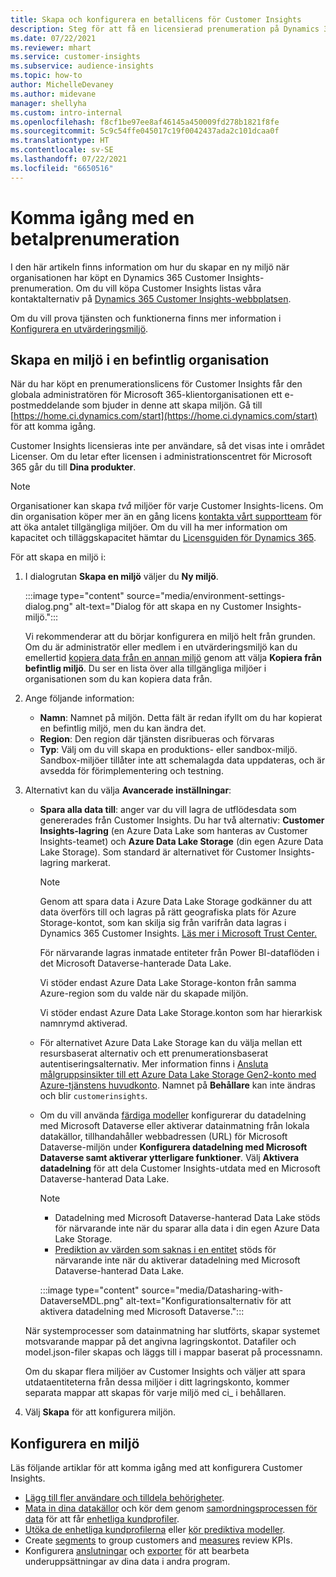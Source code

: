 ```yaml
---
title: Skapa och konfigurera en betallicens för Customer Insights
description: Steg för att få en licensierad prenumeration på Dynamics 365 Customer Insights och konfigurera den.
ms.date: 07/22/2021
ms.reviewer: mhart
ms.service: customer-insights
ms.subservice: audience-insights
ms.topic: how-to
author: MichelleDevaney
ms.author: midevane
manager: shellyha
ms.custom: intro-internal
ms.openlocfilehash: f8cf1be97ee8af46145a450009fd278b1821f8fe
ms.sourcegitcommit: 5c9c54ffe045017c19f0042437ada2c101dcaa0f
ms.translationtype: HT
ms.contentlocale: sv-SE
ms.lasthandoff: 07/22/2021
ms.locfileid: "6650516"
---
```

# <a name="get-started-with-a-paid-subscription"></a>Komma igång med en betalprenumeration

I den här artikeln finns information om hur du skapar en ny miljö när organisationen har köpt en Dynamics 365 Customer Insights-prenumeration. Om du vill köpa Customer Insights listas våra kontaktalternativ på [Dynamics 365 Customer Insights-webbplatsen](https://dynamics.microsoft.com/ai/customer-insights/). 

Om du vill prova tjänsten och funktionerna finns mer information i [Konfigurera en utvärderingsmiljö](get-started-trial.md).

## <a name="create-an-environment-in-an-existing-organization"></a>Skapa en miljö i en befintlig organisation

När du har köpt en prenumerationslicens för Customer Insights får den globala administratören för Microsoft 365-klientorganisationen ett e-postmeddelande som bjuder in denne att skapa miljön. Gå till [https://home.ci.dynamics.com/start](https://home.ci.dynamics.com/start) för att komma igång. 

Customer Insights licensieras inte per användare, så det visas inte i området Licenser. Om du letar efter licensen i administrationscentret för Microsoft 365 går du till **Dina produkter**. 

> [!NOTE]
> Organisationer kan skapa *två* miljöer för varje Customer Insights-licens. Om din organisation köper mer än en gång licens [kontakta vårt supportteam](https://go.microsoft.com/fwlink/?linkid=2079641) för att öka antalet tillgängliga miljöer. Om du vill ha mer information om kapacitet och tilläggskapacitet hämtar du [Licensguiden för Dynamics 365](https://go.microsoft.com/fwlink/?LinkId=866544).

För att skapa en miljö i:

1. I dialogrutan **Skapa en miljö** väljer du **Ny miljö**.

   :::image type="content" source="media/environment-settings-dialog.png" alt-text="Dialog för att skapa en ny Customer Insights-miljö.":::

   Vi rekommenderar att du börjar konfigurera en miljö helt från grunden. Om du är administratör eller medlem i en utvärderingsmiljö kan du emellertid [kopiera data från en annan miljö](manage-environments.md#copy-the-environment-configuration) genom att välja **Kopiera från befintlig miljö**. Du ser en lista över alla tillgängliga miljöer i organisationen som du kan kopiera data från.

1. Ange följande information:
   - **Namn**: Namnet på miljön. Detta fält är redan ifyllt om du har kopierat en befintlig miljö, men du kan ändra det.
   - **Region**: Den region där tjänsten disribueras och förvaras
   - **Typ**: Välj om du vill skapa en produktions- eller sandbox-miljö. Sandbox-miljöer tillåter inte att schemalagda data uppdateras, och är avsedda för förimplementering och testning.
   
1. Alternativt kan du välja **Avancerade inställningar**:

   - **Spara alla data till**: anger var du vill lagra de utflödesdata som genererades från Customer Insights. Du har två alternativ: **Customer Insights-lagring** (en Azure Data Lake som hanteras av Customer Insights-teamet) och **Azure Data Lake Storage** (din egen Azure Data Lake Storage). Som standard är alternativet för Customer Insights-lagring markerat.

     > [!NOTE]
     > Genom att spara data i Azure Data Lake Storage godkänner du att data överförs till och lagras på rätt geografiska plats för Azure Storage-kontot, som kan skilja sig från varifrån data lagras i Dynamics 365 Customer Insights. [Läs mer i Microsoft Trust Center.](https://www.microsoft.com/trust-center)
     >
     > För närvarande lagras inmatade entiteter från Power BI-dataflöden i det Microsoft Dataverse-hanterade Data Lake. 
     > 
     > Vi stöder endast Azure Data Lake Storage-konton från samma Azure-region som du valde när du skapade miljön. 
     > 
     > Vi stöder endast Azure Data Lake Storage.konton som har hierarkisk namnrymd aktiverad.


   - För alternativet Azure Data Lake Storage kan du välja mellan ett resursbaserat alternativ och ett prenumerationsbaserat autentiseringsalternativ. Mer information finns i [Ansluta målgruppsinsikter till ett Azure Data Lake Storage Gen2-konto med Azure-tjänstens huvudkonto](connect-service-principal.md). Namnet på **Behållare** kan inte ändras och blir `customerinsights`.
   
   - Om du vill använda [färdiga modeller](predictions-overview.md#out-of-box-models) konfigurerar du datadelning med Microsoft Dataverse eller aktiverar datainmatning från lokala datakällor, tillhandahåller webbadressen (URL) för Microsoft Dataverse-miljön under **Konfigurera datadelning med Microsoft Dataverse samt aktiverar ytterligare funktioner**. Välj **Aktivera datadelning** för att dela Customer Insights-utdata med en Microsoft Dataverse-hanterad Data Lake.

     > [!NOTE]
     > - Datadelning med Microsoft Dataverse-hanterad Data Lake stöds för närvarande inte när du sparar alla data i din egen Azure Data Lake Storage.
     > - [Prediktion av värden som saknas i en entitet](predictions.md) stöds för närvarande inte när du aktiverar datadelning med Microsoft Dataverse-hanterad Data Lake.

     :::image type="content" source="media/Datasharing-with-DataverseMDL.png" alt-text="Konfigurationsalternativ för att aktivera datadelning med Microsoft Dataverse.":::

   När systemprocesser som datainmatning har slutförts, skapar systemet motsvarande mappar på det angivna lagringskontot. Datafiler och model.json-filer skapas och läggs till i mappar baserat på processnamn.

   Om du skapar flera miljöer av Customer Insights och väljer att spara utdataentiteterna från dessa miljöer i ditt lagringskonto, kommer separata mappar att skapas för varje miljö med ci_<environmentid> i behållaren.

1. Välj **Skapa** för att konfigurera miljön. 

## <a name="configure-an-environment"></a>Konfigurera en miljö

Läs följande artiklar för att komma igång med att konfigurera Customer Insights. 

- [Lägg till fler användare och tilldela behörigheter](permissions.md).
- [Mata in dina datakällor](data-sources.md) och kör dem genom [samordningsprocessen för data](data-unification.md) för att får [enhetliga kundprofiler](customer-profiles.md).
- [Utöka de enhetliga kundprofilerna](enrichment-hub.md) eller [kör prediktiva modeller](predictions-overview.md).
- Create [segments](segments.md) to group customers and [measures](measures.md) review KPIs.
- Konfigurera [anslutningar](connections.md) och [exporter](export-destinations.md) för att bearbeta underuppsättningar av dina data i andra program.
